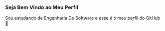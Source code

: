 ### Seja Bem Vindo ao Meu Perfil
Sou estudando de Engenharia De Software e esse é o meu perfil do GitHub👋

